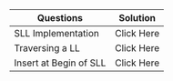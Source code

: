 
| Questions | Solution |
| --------- | -------- |
| SLL Implementation | Click Here |
| Traversing a LL | Click Here |
| Insert at Begin of SLL | Click Here |